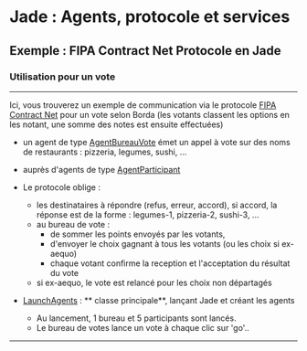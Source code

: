 # Jade : Agents, protocole et services

## Exemple : FIPA Contract Net Protocole en Jade

### Utilisation pour un vote

---

Ici, vous trouverez un exemple de communication via le
protocole [FIPA Contract Net](http://www.fipa.org/specs/fipa00029/SC00029H.html) pour un vote selon Borda (les votants
classent les options en les notant, une somme des notes est ensuite effectuées)

- un agent de
  type [AgentBureauVote](https://github.com/EmmanuelADAM/jade/blob/master/protocoles/voteBorda/agents/AgentBureauVote.java)
  émet un appel à vote sur des noms de restaurants : pizzeria, legumes, sushi, ...
- auprès d'agents de
  type [AgentParticipant](https://github.com/EmmanuelADAM/jade/blob/master/protocoles/voteBorda/agents/AgentParticipant.java)
- Le protocole oblige :
    - les destinataires à répondre (refus, erreur, accord), si accord, la réponse est de la forme : legumes-1,
      pizzeria-2, sushi-3, ...
    - au bureau de vote :
        - de sommer les points envoyés par les votants,
        - d'envoyer le choix gagnant à tous les votants (ou les choix si ex-aequo)
        - chaque votant confirme la reception et l'acceptation du résultat du vote
    - si ex-aequo, le vote est relancé pour les choix non départagés

- [LaunchAgents](https://https://github.com/EmmanuelADAM/jade/blob/master/protocoles/voteBorda/launch/LaunchAgents.java) : **
  classe principale**, lançant Jade et créant les agents
    - Au lancement, 1 bureau et 5 participants sont lancés.
    - Le bureau de votes lance un vote à chaque clic sur 'go'..

 ---